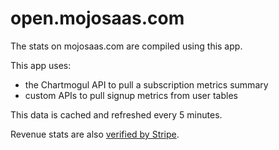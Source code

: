 # open.mojosaas.com

The stats on mojosaas.com are compiled using this app.

This app uses: 

- the Chartmogul API to pull a subscription metrics summary 
- custom APIs to pull signup metrics from user tables

This data is cached and refreshed every 5 minutes.

Revenue stats are also [verified by Stripe](https://www.indiehackers.com/product/mojosaas/revenue).

